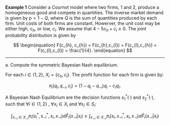 **Example 1** Consider a Cournot model where two firms, 1 and 2, produce a homogeneous good and compete in quantities. The inverse market demand is given by $p = 1 - Q$, where $Q$ is the sum of quantities produced by each firm. Unit costs of both firms are constant. Howerver, the unit cost may be either high, $c_{h}$, or low, $c_{l}$. We assume that $4 - 5 c_{h} + c_{l} \geq 0$. The joint probability distribution is given by 

$$
\begin{equation}
    F(c_{h}, c_{h}) = F(c_{h},c_{l}) = F(c_{l},c_{h}) = F(c_{l},c_{l}) = \frac{1}{4}.
\end{equation}
$$

---
a. Compute the symmetric Bayesian Nash equilibrium.

For each $i \in \left\{1,2\right\}$, $X_{i} = \left\{c_{h},  c_{l}  \right\}$. The profit function for each firm is given by:

$$
\begin{equation}
    \pi_{i}(q_{i}, q_{-i}, c_{i}) = \left(1 - q_{i} - q_{-i} \right)q_{i} - c_{i}q_{i}.
\end{equation}
$$

A Bayesian Nash Equilibrium are the decision functions $s_{1}^{*}(\cdot)$ and $s_{2}^{*}(\cdot)$, such that $\forall i \in \left\{1,2 \right\}$ , $\forall x_{i} \in X_{i}$ and $\forall s_{i} \in S_{i}$: 

$$
\begin{equation*}
	\int_{x_{-i} \in X_{-i}} \pi_{i}(s^{*}_{i}, s^{*}_{-i}, x_{i},x_{-i})d\hat{F}_{i}(x_{-i}|x_{i}) \geq \int_{x_{-i} \in X_{-i}} \pi_{i}(s_{i}, s^{*}_{-i}, x_{i},x_{-i})d\hat{F}_{i}(x_{-i}|x_{i})
\end{equation*}
$$
